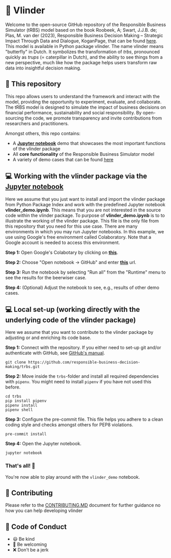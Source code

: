 # 🦋 Vlinder 

Welcome to the open-source GitHub repository of the Responsible Business Simulator (tRBS) model based on the book 
Roobeek, A; Swart, J.J.B. de; Plas, M. van der (2023), Responsible Business Decision Making – 
Strategic Impact Through Data and Dialogue, KoganPage, that can be found [here](https://www.koganpage.com/product/responsible-business-decision-making-9781398612280). 
This model is available in Python package vlinder. The name vlinder means "butterfly" in Dutch. It symbolizes 
the transformation of _trbs_, pronounced quickly as _trups_ (= caterpillar in Dutch), and the ability to see things 
from a new perspective, much like how the package helps users transform raw data into insightful decision making.

## 🔗 This repository
This repo allows users to understand the framework and interact with the model, providing the opportunity to experiment, 
evaluate, and collaborate. The tRBS model is designed to simulate the impact of business decisions on financial performance, sustainability 
and social responsibility. By open-sourcing the code, we promote transparency and invite contributions from 
researchers and practitioners.

Amongst others, this repo contains: 
- A **[Jupyter notebook](https://github.com/responsible-business-decision-making/trbs/blob/vlinder_demo.ipynb)** demo that showcases the most important functions of the vlinder package
- All **core functionality** of the Responsible Business Simulator model
- A variety of demo cases that can be found [here](https://github.com/responsible-business-decision-making/trbs/tree/main/src/vlinder/data)

## 💻 Working with the vlinder package via the **[Jupyter notebook](https://github.com/responsible-business-decision-making/trbs/blob/vlinder_demo.ipynb)**

Here we assume that you just want to install and import the vlinder package from Python Package Index and work with
the predefined Jupyter notebook **vlinder_demo.ipynb**. This means that you are not interested in the source code 
within the vlinder package.
To purpose of **vlinder_demo.ipynb** is to to illustrate the working of the vlinder package.
This file is the only file from this repository that you need for this use case.
There are many environments in which you may run Jupyter notebooks. In this example, we use using Google's free 
environment called Colaboratory. Note that a Google account is needed to access this environment. 

**Step 1:** Open Google's Colabotary by clicking on **[this](https://colab.research.google.com/)**.

**Step 2:** Choose "Open notebook -> GitHub" and enter **[this](https://github.com/responsible-business-decision-making/trbs/blob/vlinder_demo.ipynb)** url.

**Step 3:** Run the notebook by selecting "Run all" from the "Runtime" menu to see the results for the beerwiser case.

**Step 4:** (Optional) Adjust the notebook to see, e.g., results of other demo cases. 

## 💻 Local set-up (working directly with the underlying code of the vlinder package)

Here we assume that you want to contribute to the vlinder package by adjusting or and enriching its code base.

**Step 1:** Connect with the repository. If you either need to set-up git and/or 
authenticate with GitHub, see [GitHub's manual](https://docs.github.com/en/get-started/quickstart/set-up-git).
```
git clone https://github.com/responsible-business-decision-making/trbs.git
```

**Step 2:** Move inside the `trbs`-folder and install all required dependencies with ```pipenv```. 
You might need to install ```pipenv``` if you have not used this before. 
```
cd trbs
pip install pipenv
pipenv install
pipenv shell
```

**Step 3:** Configure the pre-commit file. This file helps you adhere to a clean coding style and checks
amongst others for PEP8 violations. 
```
pre-commit install
```

**Step 4:** Open the Jupyter notebook.
```
jupyter notebook
```

### That's all! 🎉 ###
You're now able to play around with the `vlinder_demo` notebook.

## 🔗 Contributing

Please refer to the [CONTRIBUTING.MD](https://github.com/responsible-business-decision-making/trbs/blob/main/CONTRIBUTING.md)
document for further guidance no how you can help developing vlinder

## 📖 Code of Conduct
- 😃 Be kind
- 🤗 Be welcoming
- ❌ Don't be a jerk
